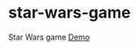 # star-wars-game
Star Wars game <a href="https://dl.dropboxusercontent.com/u/88245708/game-airplane/index.html" target="_blank">Demo</a>
